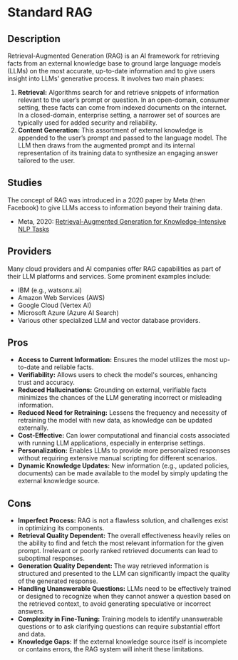 # Standard RAG

## Description
Retrieval-Augmented Generation (RAG) is an AI framework for retrieving facts from an external knowledge base to ground large language models (LLMs) on the most accurate, up-to-date information and to give users insight into LLMs' generative process.
It involves two main phases:
1.  **Retrieval:** Algorithms search for and retrieve snippets of information relevant to the user’s prompt or question. In an open-domain, consumer setting, these facts can come from indexed documents on the internet. In a closed-domain, enterprise setting, a narrower set of sources are typically used for added security and reliability.
2.  **Content Generation:** This assortment of external knowledge is appended to the user’s prompt and passed to the language model. The LLM then draws from the augmented prompt and its internal representation of its training data to synthesize an engaging answer tailored to the user.

## Studies
The concept of RAG was introduced in a 2020 paper by Meta (then Facebook) to give LLMs access to information beyond their training data.
- Meta, 2020: [Retrieval-Augmented Generation for Knowledge-Intensive NLP Tasks](https://arxiv.org/abs/2005.11401v4)

## Providers
Many cloud providers and AI companies offer RAG capabilities as part of their LLM platforms and services. Some prominent examples include:
- IBM (e.g., watsonx.ai)
- Amazon Web Services (AWS)
- Google Cloud (Vertex AI)
- Microsoft Azure (Azure AI Search)
- Various other specialized LLM and vector database providers.

## Pros
- **Access to Current Information:** Ensures the model utilizes the most up-to-date and reliable facts.
- **Verifiability:** Allows users to check the model's sources, enhancing trust and accuracy.
- **Reduced Hallucinations:** Grounding on external, verifiable facts minimizes the chances of the LLM generating incorrect or misleading information.
- **Reduced Need for Retraining:** Lessens the frequency and necessity of retraining the model with new data, as knowledge can be updated externally.
- **Cost-Effective:** Can lower computational and financial costs associated with running LLM applications, especially in enterprise settings.
- **Personalization:** Enables LLMs to provide more personalized responses without requiring extensive manual scripting for different scenarios.
- **Dynamic Knowledge Updates:** New information (e.g., updated policies, documents) can be made available to the model by simply updating the external knowledge source.

## Cons
- **Imperfect Process:** RAG is not a flawless solution, and challenges exist in optimizing its components.
- **Retrieval Quality Dependent:** The overall effectiveness heavily relies on the ability to find and fetch the most relevant information for the given prompt. Irrelevant or poorly ranked retrieved documents can lead to suboptimal responses.
- **Generation Quality Dependent:** The way retrieved information is structured and presented to the LLM can significantly impact the quality of the generated response.
- **Handling Unanswerable Questions:** LLMs need to be effectively trained or designed to recognize when they cannot answer a question based on the retrieved context, to avoid generating speculative or incorrect answers.
- **Complexity in Fine-Tuning:** Training models to identify unanswerable questions or to ask clarifying questions can require substantial effort and data.
- **Knowledge Gaps:** If the external knowledge source itself is incomplete or contains errors, the RAG system will inherit these limitations.
